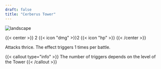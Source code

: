 ```yaml
---
draft: false
title: "Cerberus Tower"
---
```


![landscape](/images/towers/towerS_37.png)

{{< center >}}
2 {{< icon "dmg" >}}2 {{< icon "hp" >}}
{{< /center >}}

Attacks thrice. The effect triggers 1 times per battle.

{{< callout type="info" >}}
The number of triggers depends on the level of the Tower
{{< /callout >}}
